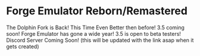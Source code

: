 # Forge Emulator Reborn/Remastered
The Dolphin Fork is Back! This Time Even Better then before! 3.5 coming soon!
Forge Emulator has gone a wide year! 3.5 is open to beta testers!
Discord Server Coming Soon!
(this will be updated with the link asap when it gets created)
